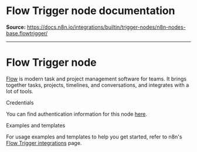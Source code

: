 # Flow Trigger node documentation

**Source:** https://docs.n8n.io/integrations/builtin/trigger-nodes/n8n-nodes-base.flowtrigger/

---

# Flow Trigger node

[Flow](https://www.getflow.com/) is modern task and project management software for teams. It brings together tasks, projects, timelines, and conversations, and integrates with a lot of tools.

Credentials

You can find authentication information for this node [here](../../credentials/flow/).

Examples and templates

For usage examples and templates to help you get started, refer to n8n's [Flow Trigger integrations](https://n8n.io/integrations/flow-trigger/) page.
